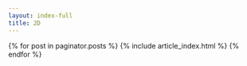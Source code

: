 ```yaml
---
layout: index-full
title: 2D
---
```

{% for post in paginator.posts %}
    {% include article_index.html %}
{% endfor %}
